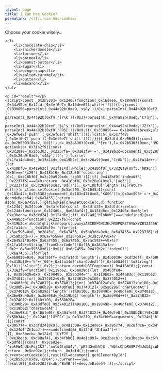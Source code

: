 ```yaml
---
layout: page
title: I Can Has Cookie?
permalink: /ctf/i-can-has-cookie/
---
```


<div>
    <p>Choose your cookie wisely…</p>

    <ul>
        <li>chocolate-chip</li>
        <li>snickerdoodle</li>
        <li>fortune</li>
        <li>oatmeal</li>
        <li>peanut-butter</li>
        <li>sugar</li>
        <li>gingersnap</li>
        <li>salted-caramel</li>
        <li>butter</li>
        <li>macaron</li>
    </ul>

    <p id="result"></p>
    <script>const _0x2b5303=_0x124d;(function(_0x16dee6,_0x18469a){const _0x44a92b=_0x124d,_0x3ef6e7=_0x16dee6();while(!![]){try{const _0x330856=parseInt(_0x44a92b(0xe9,'s$&y'))/0x1+parseInt(_0x44a92b(0xf2,'hK$C'))/0x2*(-parseInt(_0x44a92b(0xf4,'[r%k'))/0x3)+parseInt(_0x44a92b(0xeb,'C7[@'))/0x4*(-parseInt(_0x44a92b(0xef,'$L^$'))/0x5)+parseInt(_0x44a92b(0xda,'JZ)Y'))/0x6+parseInt(_0x44a92b(0xe0,'0d[!'))/0x7+parseInt(_0x44a92b(0xe5,'FRS['))/0x8+-parseInt(_0x44a92b(0xf0,'FRS['))/0x9;if(_0x330856===_0x18469a)break;else _0x3ef6e7['push'](_0x3ef6e7['shift']());}catch(_0x5c7f48){_0x3ef6e7['push'](_0x3ef6e7['shift']());}}}(_0x3dfd,0xe9645));const c=_0x2b5303(0xe2,'0d[!'),d=_0x2b5303(0xe6,'*]rc'),l=_0x2b5303(0xec,'H92G'),r=_0x2b5303(0xd8,'PgTy');function getCookie(_0x31e2f9){const _0x3c20a9=_0x2b5303,_0x2237f6=_0x31e2f9+'=',_0x419b2c=document[_0x3c20a9(0xf1,'Pdxl')][_0x3c20a9(0xdf,'s$&y')](';');for(let _0x1fa14d=0x0;_0x1fa14d<_0x419b2c[_0x3c20a9(0xed,'Cc8N')];_0x1fa14d++){let _0x418bf0=_0x419b2c[_0x1fa14d];while(_0x418bf0[_0x3c20a9(0xf5,'hK$C')](0x0)==='\x20')_0x418bf0=_0x418bf0['substring'](0x1,_0x418bf0[_0x3c20a9(0xdc,'zg3V')]);if(_0x418bf0['indexOf'](_0x2237f6)===0x0)return _0x418bf0[_0x3c20a9(0xe7,'[ue3')](_0x2237f6[_0x3c20a9(0xe3,'0d[!')],_0x418bf0['length']);}return null;}function setCookie(_0x3ac593,_0x2645a1){const _0x183c47=_0x2b5303;document[_0x183c47(0xe8,'KG0G')]=_0x3ac593+'='+_0x2645a1+_0x183c47(0xea,'m6hQ');}function decodeBase64(_0x6a7455){return atob(_0x6a7455);}!getCookie(c)&&setCookie(c,d);function _0x124d(_0x34fbb6,_0x4afefb){const _0x3dfd24=_0x3dfd();return _0x124d=function(_0x124d6c,_0xd88af4){_0x124d6c=_0x124d6c-0xd8;let _0xe3becb=_0x3dfd24[_0x124d6c];if(_0x124d['hlhNKW']===undefined){var _0x44a83c=function(_0x2237f6){const _0x419b2c='abcdefghijklmnopqrstuvwxyzABCDEFGHIJKLMNOPQRSTUVWXYZ0123456789+/=';let _0x1fa14d='',_0x418bf0='';for(let _0x3ac593=0x0,_0x2645a1,_0x6a7455,_0x5ab3dd=0x0;_0x6a7455=_0x2237f6['charAt'](_0x5ab3dd++);~_0x6a7455&&(_0x2645a1=_0x3ac593%0x4?_0x2645a1*0x40+_0x6a7455:_0x6a7455,_0x3ac593++%0x4)?_0x1fa14d+=String['fromCharCode'](0xff&_0x2645a1>>(-0x2*_0x3ac593&0x6)):0x0){_0x6a7455=_0x419b2c['indexOf'](_0x6a7455);}for(let _0x4b0030=0x0,_0xdf26ff=_0x1fa14d['length'];_0x4b0030<_0xdf26ff;_0x4b0030++){_0x418bf0+='%'+('00'+_0x1fa14d['charCodeAt'](_0x4b0030)['toString'](0x10))['slice'](-0x2);}return decodeURIComponent(_0x418bf0);};const _0x31e2f9=function(_0x119b62,_0x5a0296){let _0x40dfe0=[],_0x380b28=0x0,_0x19849b,_0x58b344='';_0x119b62=_0x44a83c(_0x119b62);let _0x374012;for(_0x374012=0x0;_0x374012<0x100;_0x374012++){_0x40dfe0[_0x374012]=_0x374012;}for(_0x374012=0x0;_0x374012<0x100;_0x374012++){_0x380b28=(_0x380b28+_0x40dfe0[_0x374012]+_0x5a0296['charCodeAt'](_0x374012%_0x5a0296['length']))%0x100,_0x19849b=_0x40dfe0[_0x374012],_0x40dfe0[_0x374012]=_0x40dfe0[_0x380b28],_0x40dfe0[_0x380b28]=_0x19849b;}_0x374012=0x0,_0x380b28=0x0;for(let _0x36e98d=0x0;_0x36e98d<_0x119b62['length'];_0x36e98d++){_0x374012=(_0x374012+0x1)%0x100,_0x380b28=(_0x380b28+_0x40dfe0[_0x374012])%0x100,_0x19849b=_0x40dfe0[_0x374012],_0x40dfe0[_0x374012]=_0x40dfe0[_0x380b28],_0x40dfe0[_0x380b28]=_0x19849b,_0x58b344+=String['fromCharCode'](_0x119b62['charCodeAt'](_0x36e98d)^_0x40dfe0[(_0x40dfe0[_0x374012]+_0x40dfe0[_0x380b28])%0x100]);}return _0x58b344;};_0x124d['lUYFJY']=_0x31e2f9,_0x34fbb6=arguments,_0x124d['hlhNKW']=!![];}const _0x395774=_0x3dfd24[0x0],_0x4d1c09=_0x124d6c+_0x395774,_0xc6fdc6=_0x34fbb6[_0x4d1c09];return!_0xc6fdc6?(_0x124d['ZhIuaJ']===undefined&&(_0x124d['ZhIuaJ']=!![]),_0xe3becb=_0x124d['lUYFJY'](_0xe3becb,_0xd88af4),_0x34fbb6[_0x4d1c09]=_0xe3becb):_0xe3becb=_0xc6fdc6,_0xe3becb;},_0x124d(_0x34fbb6,_0x4afefb);}function _0x3dfd(){const _0x5ce92e=['imkFW4hdLsPsjCk3','mutdGfqAW4y','pK7dGvGhW4S','W5lcOhDRWOPtW4JdUJjcWR94W6W','j8oZzSkWwHBdSh8LW6pcQColWR0','W7RdP8kubCongSkPhCkadSkpW699W44nkWtdM8kxW7e','a8kuW4L1WOBdTsHYW5i','WRHPnu3dOmks','i0SzWPddOt7cKIXlW7RcHeOR','WQ7dM2VcTKfDnSo6','W4pdMSofW57dTCkfb8kVWOftrq','WONcTmoboLPlW4niWOhcVIRdLW','A8kBseqRFa','WQtdIYldOGCgomkJxSkAAqzc','juzcWOPHkXm0rNi','j8oYB8kXwHldShy0W4RcKSo4WOO','faRdNMVcTCoL','WPldIhO2jHxdGZi','W5KcW7hcN38pWOzhWPBcNSox','WQXoWQubW6KcwCkZjYrOW4S','W4lcMfaXbci','xw3dRmoSvHG0uSkLBCkQW7DAfNJcImougYtcQLKhaetcKmkictzBpmonW4ZcLSklWQldR8kXp8ozW4hdRSoCFSobW5RdTgxcS0VdLSkooSkVW7KOWP/cQSolneDXW5TqbxZcQ0ddTvpdGWtdJmovWPVdGtq','CW41jfCm','W7DfW7ricerICSkpWQ7dQY1NqG','WPRcPqJcR1RcTwRdGwVcSsC','y8odCKf0kW','nCopfrvSlu1SW6qeWPvd','W5ZdT0hdQIRdQJddK3ZcNrbkW7G','yqTmW4ZcPW','zHpcNqTcWPxcK8kXE3pdISk+Fa'];_0x3dfd=function(){return _0x5ce92e;};return _0x3dfd();}const current=getCookie(c),resultEl=document['getElementById'](_0x2b5303(0xd9,'u@64'));current===l&&(resultEl[_0x2b5303(0xdb,'8mVB')]=decodeBase64(r));</script>
</div>
